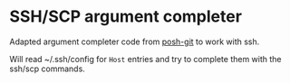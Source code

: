 # SSH/SCP argument completer

Adapted argument completer code from [posh-git](https://github.com/dahlbyk/posh-git) to work with ssh.

Will read ~/.ssh/config for `Host` entries and try to complete them with the ssh/scp commands.
